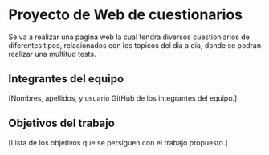 # Proyecto de Web de cuestionarios

Se va a realizar una pagina web la cual tendra diversos cuestioniarios de diferentes tipos, relacionados con los topicos del dia a dia, donde se podran realizar una multitud tests.

## Integrantes del equipo

[Nombres, apellidos, y usuario GitHub de los integrantes del equipo.]

## Objetivos del trabajo

[Lista de los objetivos que se persiguen con el trabajo propuesto.]
